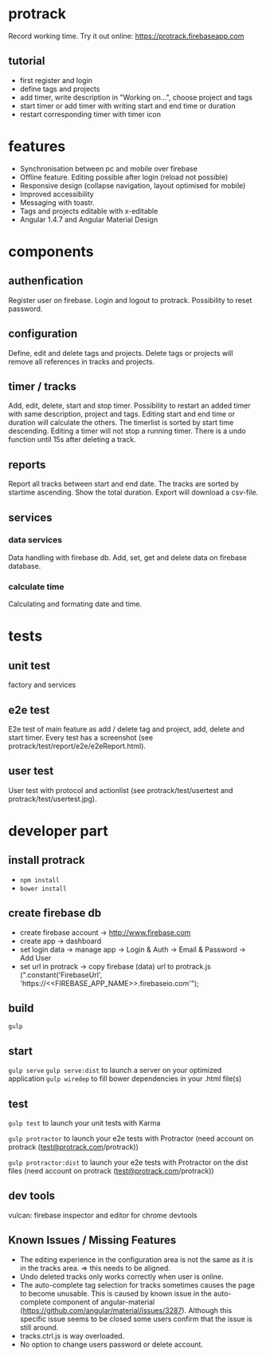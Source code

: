 # protrack
Record working time. Try it out online: https://protrack.firebaseapp.com

## tutorial
- first register and login
- define tags and projects
- add timer, write description in "Working on...", choose project and tags
- start timer or add timer with writing start and end time or duration 
- restart corresponding timer with timer icon

# features
- Synchronisation between pc and mobile over firebase
- Offline feature. Editing possible after login (reload not possible)
- Responsive design (collapse navigation, layout optimised for mobile)
- Improved accessibility
- Messaging with toastr.
- Tags and projects editable with x-editable
- Angular 1.4.7 and Angular Material Design

# components

## authenfication
Register user on firebase. Login and logout to protrack. Possibility to reset password.

## configuration
Define, edit and delete tags and projects. Delete tags or projects will remove all references in tracks and projects.

## timer / tracks
Add, edit, delete, start and stop timer. Possibility to restart an added timer with same description, project and tags. Editing start and end time or duration will calculate the others. The timerlist is sorted by start time descending. Editing a timer will not stop a running timer. There is a undo function until 15s after deleting a track.

## reports
Report all tracks between start and end date. The tracks are sorted by startime ascending. Show the total duration. Export will download a csv-file.

## services

### data services
Data handling with firebase db. Add, set, get and delete data on firebase database.

### calculate time
Calculating and formating date and time.

# tests

## unit test
factory and services

## e2e test
E2e test of main feature as add / delete tag and project, add, delete and start timer. Every test has a screenshot (see protrack/test/report/e2e/e2eReport.html).

## user test
User test with protocol and actionlist (see protrack/test/usertest and protrack/test/usertest.jpg).

# developer part

## install protrack
- `npm install`
- `bower install`

## create firebase db
- create firebase account -> http://www.firebase.com
- create app -> dashboard
- set login data -> manage app -> Login & Auth -> Email & Password -> Add User
- set url in protrack -> copy firebase (data) url to protrack.js (".constant('FirebaseUrl', 'https://<<FIREBASE_APP_NAME>>.firebaseio.com'");

## build
`gulp`

## start
`gulp serve`
`gulp serve:dist` to launch a server on your optimized application
`gulp wiredep`  to fill bower dependencies in your .html file(s)

## test
`gulp test` to launch your unit tests with Karma

`gulp protractor` to launch your e2e tests with Protractor (need account on protrack (test@protrack.com/protrack))

`gulp protractor:dist` to launch your e2e tests with Protractor on the dist files (need account on protrack (test@protrack.com/protrack))

## dev tools
vulcan: firebase inspector and editor for chrome devtools

## Known Issues / Missing Features
- The editing experience in the configuration area is not the same as it is in the tracks area. => this needs to be aligned.
- Undo deleted tracks only works correctly when user is online.
- The auto-complete tag selection for tracks sometimes causes the page to become unusable.
  This is caused by known issue in the auto-complete component of angular-material
  (https://github.com/angular/material/issues/3287). Although this specific issue seems to be closed
  some users confirm that the issue is still around.
- tracks.ctrl.js is way overloaded.
- No option to change users password or delete account.


